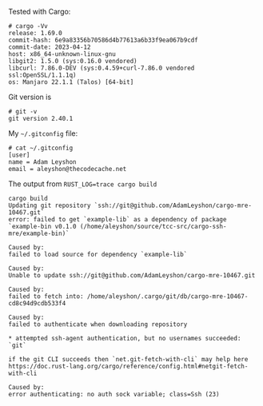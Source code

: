 Tested with Cargo:
    
    # cargo -Vv
    release: 1.69.0
    commit-hash: 6e9a83356b70586d4b77613a6b33f9ea067b9cdf
    commit-date: 2023-04-12
    host: x86_64-unknown-linux-gnu
    libgit2: 1.5.0 (sys:0.16.0 vendored)
    libcurl: 7.86.0-DEV (sys:0.4.59+curl-7.86.0 vendored ssl:OpenSSL/1.1.1q)
    os: Manjaro 22.1.1 (Talos) [64-bit]

Git version is 
    
    # git -v
    git version 2.40.1

My `~/.gitconfig` file:

    # cat ~/.gitconfig 
    [user]
    name = Adam Leyshon
    email = aleyshon@thecodecache.net

The output from `RUST_LOG=trace cargo build`

    cargo build
    Updating git repository `ssh://git@github.com/AdamLeyshon/cargo-mre-10467.git`
    error: failed to get `example-lib` as a dependency of package `example-bin v0.1.0 (/home/aleyshon/source/tcc-src/cargo-ssh-mre/example-bin)`
    
    Caused by:
    failed to load source for dependency `example-lib`
    
    Caused by:
    Unable to update ssh://git@github.com/AdamLeyshon/cargo-mre-10467.git
    
    Caused by:
    failed to fetch into: /home/aleyshon/.cargo/git/db/cargo-mre-10467-cd8c94d9cdb533f4
    
    Caused by:
    failed to authenticate when downloading repository
    
    * attempted ssh-agent authentication, but no usernames succeeded: `git`
    
    if the git CLI succeeds then `net.git-fetch-with-cli` may help here
    https://doc.rust-lang.org/cargo/reference/config.html#netgit-fetch-with-cli
    
    Caused by:
    error authenticating: no auth sock variable; class=Ssh (23)

